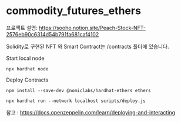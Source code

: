 # commodity_futures_ethers

프로젝트 설명: 
https://sooho.notion.site/Peach-Stock-NFT-2576eb90c6314d54b791fa681caf4102


Solidity로 구현된 NFT 와 Smart Contract는 /contracts 폴더에 있습니다.


Start local node
```
npx hardhat node        
```

Deploy Contracts
```
npm install --save-dev @nomiclabs/hardhat-ethers ethers

npx hardhat run --network localhost scripts/deploy.js
```

참고 : https://docs.openzeppelin.com/learn/deploying-and-interacting


